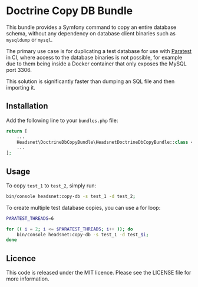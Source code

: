 Doctrine Copy DB Bundle
====

This bundle provides a Symfony command to copy an entire database schema, without any dependency on 
database client binaries such as `mysqldump` or `mysql`.

The primary use case is for duplicating a test database for use with [Paratest](https://github.com/paratestphp/paratest) 
in CI, where access to the database binaries is not possible, for example due to them being inside a Docker 
container that only exposes the MySQL port 3306.

This solution is significantly faster than dumping an SQL file and then importing it.

## Installation

Add the following line to your `bundles.php` file:

```php
return [
    ...
    Headsnet\DoctrineDbCopyBundle\HeadsnetDoctrineDbCopyBundle::class => ['all' => true],
    ...
];    
```

## Usage

To copy `test_1` to `test_2`, simply run:

```bash
bin/console headsnet:copy-db -s test_1 -d test_2;
```

To create multiple test database copies, you can use a for loop:

```bash
PARATEST_THREADS=6

for (( i = 2; i <= $PARATEST_THREADS; i++ )); do
    bin/console headsnet:copy-db -s test_1 -d test_$i;
done
```

## Licence

This code is released under the MIT licence. Please see the LICENSE file for more information.
